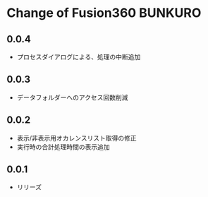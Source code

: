 # Change of Fusion360 BUNKURO

## 0.0.4
- プロセスダイアログによる、処理の中断追加

## 0.0.3
- データフォルダーへのアクセス回数削減

## 0.0.2
- 表示/非表示用オカレンスリスト取得の修正
- 実行時の合計処理時間の表示追加

## 0.0.1
- リリーズ
